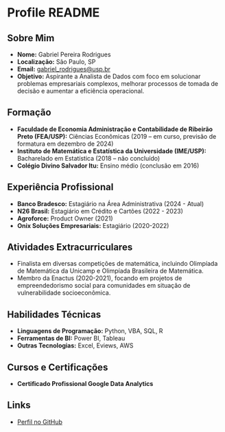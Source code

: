 # Profile README

## Sobre Mim

- **Nome:** Gabriel Pereira Rodrigues
- **Localização:** São Paulo, SP
- **Email:** [gabriel_rodrigues@usp.br](mailto:gabriel_rodrigues@usp.br)
- **Objetivo:** Aspirante a Analista de Dados com foco em solucionar problemas empresariais complexos, melhorar processos de tomada de decisão e aumentar a eficiência operacional.

## Formação

- **Faculdade de Economia Administração e Contabilidade de Ribeirão Preto (FEA/USP):** Ciências Econômicas (2019 – em curso, previsão de formatura em dezembro de 2024)
- **Instituto de Matemática e Estatística da Universidade (IME/USP):** Bacharelado em Estatística (2018 – não concluído)
- **Colégio Divino Salvador Itu:** Ensino médio (conclusão em 2016)

## Experiência Profissional

- **Banco Bradesco:** Estagiário na Área Administrativa (2024 - Atual)
- **N26 Brasil:** Estagiário em Crédito e Cartões (2022 - 2023)
- **Agroforce:** Product Owner (2021)
- **Onix Soluções Empresariais:** Estagiário (2020-2022)

## Atividades Extracurriculares

- Finalista em diversas competições de matemática, incluindo Olimpíada de Matemática da Unicamp e Olimpíada Brasileira de Matemática.
- Membro da Enactus (2020-2021), focando em projetos de empreendedorismo social para comunidades em situação de vulnerabilidade socioeconômica.

## Habilidades Técnicas

- **Linguagens de Programação:** Python, VBA, SQL, R
- **Ferramentas de BI:** Power BI, Tableau
- **Outras Tecnologias:** Excel, Eviews, AWS

## Cursos e Certificações

- **Certificado Profissional Google Data Analytics**

## Links

- [Perfil no GitHub](https://github.com/FaunoXII)

